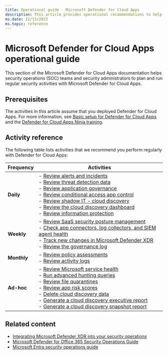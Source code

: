 ```yaml
---
title: Operational guide - Microsoft Defender for Cloud Apps
description: This article provides operational recommendations to help security operations teams to plan and run security activities.
ms.date: 12/13/2023
ms.topic: reference
---
```


# Microsoft Defender for Cloud Apps operational guide

This section of the Microsoft Defender for Cloud Apps documentation helps security operations (SOC) teams and security administrators to plan and run regular security activities with Microsoft Defender for Cloud Apps.

## Prerequisites

The activities in this article assume that you deployed Defender for Cloud Apps. For more information, see [Basic setup for Defender for Cloud Apps](../general-setup.md) and the [Defender for Cloud Apps Ninja training](https://aka.ms/MDCANinjaTraining).

## Activity reference

The following table lists activities that we recommend you perform regularly with Defender for Cloud Apps:

|Frequency  |Activities  |
|---------|---------|
|**Daily**     | - [Review alerts and incidents](ops-guide-daily.md#review-alerts-and-incidents) <br>  - [Review threat detection data](ops-guide-daily.md#review-threat-detection-data) <br>  - [Review application governance](ops-guide-daily.md#review-application-governance) <br>  - [Review conditional access app control](ops-guide-daily.md#review-conditional-access-app-control)<br>  - [Review shadow IT - cloud discovery](ops-guide-daily.md#review-shadow-it---cloud-discovery)<br>  - [Review the cloud discovery dashboard](ops-guide-daily.md#review-the-cloud-discovery-dashboard)<br>  - [Review information protection](ops-guide-daily.md#review-information-protection)     |
|**Weekly**     | - [Review SaaS security posture management](ops-guide-weekly.md#review-saas-security-posture-management) <br>  - [Check app connectors, log collectors, and SIEM agent health](ops-guide-weekly.md#check-app-connectors-log-collectors-and-siem-agent-health)<br>  - [Track new changes in Microsoft Defender XDR](ops-guide-weekly.md#track-new-changes-in-microsoft-defender-xdr)<br>  - [Review the governance log](ops-guide-weekly.md#review-the-governance-log)       |
|**Monthly**     | - [Review policy assessments](ops-guide-monthly.md#review-policy-assessments) <br>  -  [Review activity logs](ops-guide-monthly.md#review-activity-logs)       |
|**Ad-hoc**     |   - [Review Microsoft service health](ops-guide-ad-hoc.md#review-microsoft-service-health) <br>  - [Run advanced hunting queries](ops-guide-ad-hoc.md#run-advanced-hunting-queries)<br>  - [Review file quarantines](ops-guide-ad-hoc.md#review-file-quarantines)<br>  - [Review app risk scores](ops-guide-ad-hoc.md#review-app-risk-scores)<br>  - [Delete cloud discovery data](ops-guide-ad-hoc.md#delete-cloud-discovery-data) <br>  - [Generate a cloud discovery executive report](ops-guide-ad-hoc.md#generate-a-cloud-discovery-executive-report)<br>  - [Generate a cloud discovery snapshot report](ops-guide-ad-hoc.md#generate-a-cloud-discovery-snapshot-report)    |

## Related content

- [Integrating Microsoft Defender XDR into your security operations](/microsoft-365/security/defender/integrate-microsoft-365-defender-secops?bc=%2Fsecurity%2Foperations%2Fbreadcrumb%2Ftoc.json&toc=%2Fsecurity%2Foperations%2Ftoc.json)
- [Microsoft Defender for Office 365 Security Operations Guide](/microsoft-365/security/office-365-security/mdo-sec-ops-guide?bc=%2Fsecurity%2Foperations%2Fbreadcrumb%2Ftoc.json&toc=%2Fsecurity%2Foperations%2Ftoc.json)
- [Microsoft Entra security operations guide](/entra/architecture/security-operations-introduction?bc=%2Fsecurity%2Foperations%2Fbreadcrumb%2Ftoc.json&toc=%2Fsecurity%2Foperations%2Ftoc.json)
